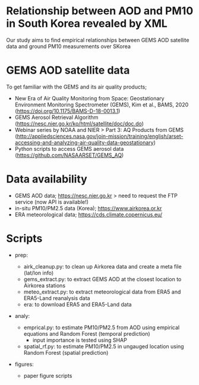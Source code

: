# Relationship between AOD and PM10 in South Korea revealed by XML

Our study aims to find empirical relationships between GEMS AOD satellite data and ground PM10 measurements over SKorea

# GEMS AOD satellite data

To get familiar with the GEMS and its air quality products; 

- New Era of Air Quality Monitoring from Space: Geostationary Environment Monitoring Spectrometer (GEMS), Kim et al., BAMS, 2020
(https://doi.org/10.1175/BAMS-D-18-0013.1)
- GEMS Aerosol Retrieval Algorithm (https://nesc.nier.go.kr/ko/html/satellite/doc/doc.do)
- Webinar series by NOAA and NIER > Part 3: AQ Products from GEMS
(http://appliedsciences.nasa.gov/join-mission/training/english/arset-accessing-and-analyzing-air-quality-data-geostationary)
- Python scripts to access GEMS aerosol data
(https://github.com/NASAARSET/GEMS_AQ)


# Data availability

- GEMS AOD data; https://nesc.nier.go.kr > need to request the FTP service (now API is available!)
- in-situ PM10/PM2.5 data (Korea); https://www.airkorea.or.kr
- ERA meteorological data; https://cds.climate.copernicus.eu/


# Scripts
- prep:
  - airk_cleanup.py: to clean up Airkorea data and create a meta file (lat/lon info)
  - gems_extract.py: to extract GEMS AOD at the closest location to Airkorea stations
  - meteo_extract.py: to extract meteorological data from ERA5 and ERA5-Land reanalysis data
  - era: to download ERA5 and ERA5-Land data
    
- analy:
  - emprical.py: to estimate PM10/PM2.5 from AOD using empirical equations and Random Forest (temporal prediction)
    - input importance is tested using SHAP
  - spatial_rf.py: to estimate PM10/PM2.5 in ungauged location using Random Forest (spatial prediction) 

- figures:
  - paper figure scripts
